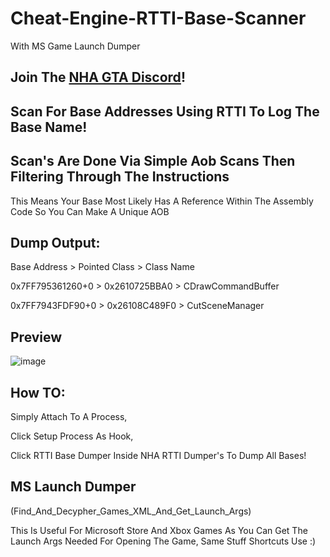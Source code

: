 # Cheat-Engine-RTTI-Base-Scanner
With MS Game Launch Dumper

## Join The [NHA GTA Discord](https://discord.gg/3EQvmNMr2c)!

## Scan For Base Addresses Using RTTI To Log The Base Name!

## Scan's Are Done Via Simple Aob Scans Then Filtering Through The Instructions
This Means Your Base Most Likely Has A Reference Within The Assembly Code So You Can Make A Unique AOB

## Dump Output:
Base Address     > Pointed Class > Class Name

0x7FF795361260+0 > 0x2610725BBA0 > CDrawCommandBuffer

0x7FF7943FDF90+0 > 0x26108C489F0 > CutSceneManager


## Preview
![image](https://user-images.githubusercontent.com/56168811/176342151-02d8a93e-fccd-459e-be0e-d1615ab7d69f.png)

## How TO:
Simply Attach To A Process, 

Click Setup Process As Hook,

Click RTTI Base Dumper Inside NHA RTTI Dumper's To Dump All Bases!


## MS Launch Dumper 
(Find_And_Decypher_Games_XML_And_Get_Launch_Args)

This Is Useful For Microsoft Store And Xbox Games As You Can Get The Launch Args Needed For Opening The Game,
Same Stuff Shortcuts Use :) 

